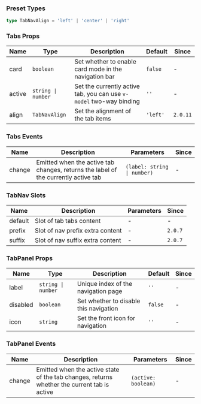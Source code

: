 ### Preset Types

```ts
type TabNavAlign = 'left' | 'center' | 'right'
```

### Tabs Props

| Name   | Type               | Description                                                         | Default  | Since    |
| ------ | ------------------ | ------------------------------------------------------------------- | -------- | -------- |
| card   | `boolean`          | Set whether to enable card mode in the navigation bar               | `false`  | -        |
| active | `string \| number` | Set the currently active tab, you can use `v-model` two-way binding | `''`     | -        |
| align  | `TabNavAlign`      | Set the alignment of the tab items                                  | `'left'` | `2.0.11` |

### Tabs Events

| Name   | Description                                                                        | Parameters                  | Since |
| ------ | ---------------------------------------------------------------------------------- | --------------------------- | ----- |
| change | Emitted when the active tab changes, returns the label of the currently active tab | `(label: string \| number)` | -     |

### TabNav Slots

| Name    | Description                      | Parameters | Since   |
| ------- | -------------------------------- | ---------- | ------- |
| default | Slot of tab tabs content         | -          | -       |
| prefix  | Slot of nav prefix extra content | -          | `2.0.7` |
| suffix  | Slot of nav suffix extra content | -          | `2.0.7` |

### TabPanel Props

| Name     | Type               | Description                            | Default | Since |
| -------- | ------------------ | -------------------------------------- | ------- | ----- |
| label    | `string \| number` | Unique index of the navigation page    | `''`    | -     |
| disabled | `boolean`          | Set whether to disable this navigation | `false` | -     |
| icon     | `string`           | Set the front icon for navigation      | `''`    | -     |

### TabPanel Events

| Name   | Description                                                                                 | Parameters          | Since |
| ------ | ------------------------------------------------------------------------------------------- | ------------------- | ----- |
| change | Emitted when the active state of the tab changes, returns whether the current tab is active | `(active: boolean)` | -     |
